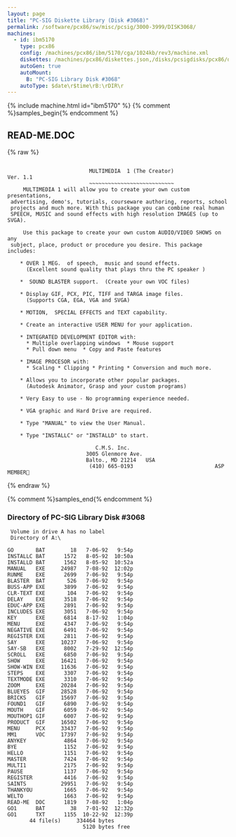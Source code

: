 ```yaml
---
layout: page
title: "PC-SIG Diskette Library (Disk #3068)"
permalink: /software/pcx86/sw/misc/pcsig/3000-3999/DISK3068/
machines:
  - id: ibm5170
    type: pcx86
    config: /machines/pcx86/ibm/5170/cga/1024kb/rev3/machine.xml
    diskettes: /machines/pcx86/diskettes.json,/disks/pcsigdisks/pcx86/diskettes.json
    autoGen: true
    autoMount:
      B: "PC-SIG Library Disk #3068"
    autoType: $date\r$time\rB:\rDIR\r
---
```


{% include machine.html id="ibm5170" %}
{% comment %}samples_begin{% endcomment %}

## READ-ME.DOC

{% raw %}
```

                          MULTIMEDIA  1 (The Creator)                 Ver. 1.1
                          ~~~~~~~~~~~~~~~~~~~~~~~~~~~
     MULTIMEDIA 1 will allow you to create your own custom presentations, 
 advertising, demo's, tutorials, courseware authoring, reports, school
 projects and much more. With this package you can combine real human 
 SPEECH, MUSIC and sound effects with high resolution IMAGES (up to SVGA). 

     Use this package to create your own custom AUDIO/VIDEO SHOWS on any 
 subject, place, product or procedure you desire. This package includes:
 
    * OVER 1 MEG.  of speech,  music and sound effects.
      (Excellent sound quality that plays thru the PC speaker )
 
    *  SOUND BLASTER support.  (Create your own VOC files)
 
    * Display GIF, PCX, PIC, TIFF and TARGA image files.
      (Supports CGA, EGA, VGA and SVGA)
 
    * MOTION,  SPECIAL EFFECTS and TEXT capability.
 
    * Create an interactive USER MENU for your application.
 
    * INTEGRATED DEVELOPMENT EDITOR with:
      * Multiple overlapping windows  * Mouse support
      * Pull down menu  * Copy and Paste features
 
    * IMAGE PROCESOR with:
      * Scaling * Clipping * Printing * Conversion and much more.
 
    * Allows you to incorporate other popular packages.
      (Autodesk Animator, Grasp and your custom programs)
 
    * Very Easy to use - No programming experience needed.
 
    * VGA graphic and Hard Drive are required.
 
    * Type "MANUAL" to view the User Manual.

    * Type "INSTALLC" or "INSTALLD" to start.
 
                            C.M.S. Inc.                            
                         3005 Glenmore Ave.
                         Balto., MD 21214   USA
                          (410) 665-0193                          ASP MEMBER
```
{% endraw %}

{% comment %}samples_end{% endcomment %}

### Directory of PC-SIG Library Disk #3068

     Volume in drive A has no label
     Directory of A:\

    GO       BAT        18   7-06-92   9:54p
    INSTALLC BAT      1572   8-05-92  10:50a
    INSTALLD BAT      1562   8-05-92  10:52a
    MANUAL   EXE     24987   7-08-92  12:02p
    RUNME    EXE      2699   7-06-92   9:54p
    BLASTER  BAT       526   7-06-92   9:54p
    BUSS-APP EXE      3899   7-06-92   9:54p
    CLR-TEXT EXE       104   7-06-92   9:54p
    DELAY    EXE      3518   7-06-92   9:54p
    EDUC-APP EXE      2891   7-06-92   9:54p
    INCLUDES EXE      3051   7-06-92   9:54p
    KEY      EXE      6814   8-17-92   1:04p
    MENU     EXE      4347   7-06-92   9:54p
    NEGATIVE EXE      6491   7-06-92   9:54p
    REGISTER EXE      2811   7-06-92   9:54p
    SAY      EXE     10237   7-06-92   9:54p
    SAY-SB   EXE      8002   7-29-92  12:54p
    SCROLL   EXE      6850   7-06-92   9:54p
    SHOW     EXE     16421   7-06-92   9:54p
    SHOW-WIN EXE     11636   7-06-92   9:54p
    STEPS    EXE      3307   7-06-92   9:54p
    TEXTMODE EXE      3310   7-06-92   9:54p
    ZOOM     EXE     20284   7-06-92   9:54p
    BLUEYES  GIF     28528   7-06-92   9:54p
    BRICKS   GIF     15697   7-06-92   9:54p
    FOUND1   GIF      6890   7-06-92   9:54p
    MOUTH    GIF      6059   7-06-92   9:54p
    MOUTHOP1 GIF      6007   7-06-92   9:54p
    PRODUCT  GIF     16502   7-06-92   9:54p
    MENU     PCX     33437   7-06-92   9:54p
    MM1      VOC     17397   7-06-92   9:54p
    ANYKEY            4864   7-06-92   9:54p
    BYE               1152   7-06-92   9:54p
    HELLO             1151   7-06-92   9:54p
    MASTER            7424   7-06-92   9:54p
    MULTI1            2175   7-06-92   9:54p
    PAUSE             1137   7-06-92   9:54p
    REGISTER          4416   7-06-92   9:54p
    SAINTS           29951   7-06-92   9:54p
    THANKYOU          1665   7-06-92   9:54p
    WELTO             1663   7-06-92   9:54p
    READ-ME  DOC      1819   7-08-92   1:04p
    GO1      BAT        38   7-01-92  12:32p
    GO1      TXT      1155  10-22-92  12:39p
           44 file(s)     334464 bytes
                            5120 bytes free
